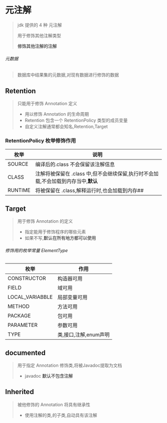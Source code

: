 # 	元注解

>   jdk 提供的 4 种 元注解
>
>   用于修饰其他注解类型
>
>   **修饰其他注解的注解**

###### 元数据

>   数据库中结果集的元数据,对现有数据进行修饰的数据

## Retention

>   只能用于修饰 Annotation 定义
>
>   *   用以修饰 Annotation 的生命周期
>   *   Retention 包含一个 RetentionPolicy 类型的成员变量
>   *   自定义注解通常都会知名,Retention,Target

### RetentionPolicy 枚举修饰作用

| 枚举    | 说明                                                         |
| ------- | ------------------------------------------------------------ |
| SOURCE  | 编译后的.class 不会保留该注解信息                            |
| CLASS   | 注解将被保留在 .class 中,但不会继续保留,执行时不会加载,不会加载到内存当中,**默认** |
| RUNTIME | 将被保留在 .class,解释运行时,也会加载到内存##                |

## Target

>   用于修饰 Annotation 的定义
>
>   *   指定能用于修饰程序的哪些元素
>   *   如果不写,**默认在所有地方都可以使用**

###### 修饰用的枚举常量 ElementType

| 枚举            | 作用                  |
| --------------- | --------------------- |
| CONSTRUCTOR     | 构造器可用            |
| FIELD           | 域可用                |
| LOCAL_VARIABBLE | 局部变量可用          |
| METHOD          | 方法可用              |
| PACKAGE         | 包可用                |
| PARAMETER       | 参数可用              |
| TYPE            | 类,接口,注解,enum声明 |

## documented

>   用于指定 Annotation 修饰类,将被Javadoc提取为文档
>
>   *   javadoc **默认不包含注解**

## Inherited

>   被他修饰的 Annotation 将具有继承性
>
>   *   使用注解的类,的子类,自动具有该注解